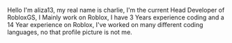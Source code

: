 Hello I'm aliza13, my real name is charlie,
I'm the current Head Developer of RobloxGS,
I Mainly work on Roblox,
I have 3 Years experience coding and a 14 Year experience on Roblox,
I've worked on many different coding languages,
no that profile picture is not me.
